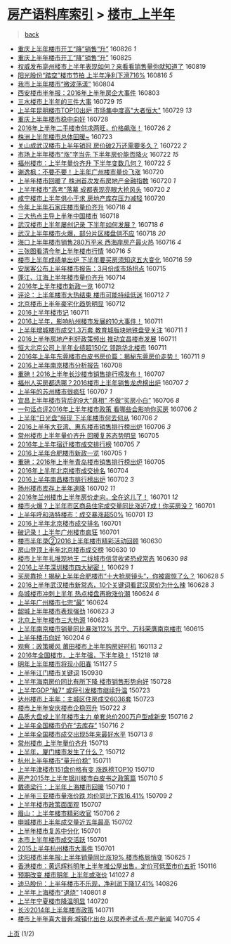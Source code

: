 [房产语料库索引](../../README.md)  > [楼市_上半年](楼市_上半年.md)
====
> [back](../README.md)

- [重庆上半年楼市开工“降”销售“升”](http://jkwz.applinzi.com/ittc/6870695762421351429.html#%E9%87%8D%E5%BA%86%E4%B8%8A%E5%8D%8A%E5%B9%B4%E6%A5%BC%E5%B8%82%E5%BC%80%E5%B7%A5%E2%80%9C%E9%99%8D%E2%80%9D%E9%94%80%E5%94%AE%E2%80%9C%E5%8D%87%E2%80%9D) 160826 *1* 
- [重庆上半年楼市开工“降”销售“升”](http://jkwz.applinzi.com/ittc/6870293687950640133.html#%E9%87%8D%E5%BA%86%E4%B8%8A%E5%8D%8A%E5%B9%B4%E6%A5%BC%E5%B8%82%E5%BC%80%E5%B7%A5%E2%80%9C%E9%99%8D%E2%80%9D%E9%94%80%E5%94%AE%E2%80%9C%E5%8D%87%E2%80%9D) 160825  
- [权威发布亳州楼市上半年表现如何？来看看销售量你就知道了](http://jkwz.applinzi.com/ittc/6868130489004721156.html#%E6%9D%83%E5%A8%81%E5%8F%91%E5%B8%83%E4%BA%B3%E5%B7%9E%E6%A5%BC%E5%B8%82%E4%B8%8A%E5%8D%8A%E5%B9%B4%E8%A1%A8%E7%8E%B0%E5%A6%82%E4%BD%95%EF%BC%9F%E6%9D%A5%E7%9C%8B%E7%9C%8B%E9%94%80%E5%94%AE%E9%87%8F%E4%BD%A0%E5%B0%B1%E7%9F%A5%E9%81%93%E4%BA%86) 160819  
- [阳光股份“踏空”楼市节拍 上半年净利下滑716%](http://jkwz.applinzi.com/ittc/6867079532275827717.html#%E9%98%B3%E5%85%89%E8%82%A1%E4%BB%BD%E2%80%9C%E8%B8%8F%E7%A9%BA%E2%80%9D%E6%A5%BC%E5%B8%82%E8%8A%82%E6%8B%8D+%E4%B8%8A%E5%8D%8A%E5%B9%B4%E5%87%80%E5%88%A9%E4%B8%8B%E6%BB%91716%25) 160816 *5* 
- [我市上半年楼市“微波荡漾”](http://jkwz.applinzi.com/ittc/6862440537671599109.html#%E6%88%91%E5%B8%82%E4%B8%8A%E5%8D%8A%E5%B9%B4%E6%A5%BC%E5%B8%82%E2%80%9C%E5%BE%AE%E6%B3%A2%E8%8D%A1%E6%BC%BE%E2%80%9D) 160804  
- [西安楼市半年报：2016年上半年房企大事件](http://jkwz.applinzi.com/ittc/6862059292634645508.html#%E8%A5%BF%E5%AE%89%E6%A5%BC%E5%B8%82%E5%8D%8A%E5%B9%B4%E6%8A%A5%EF%BC%9A2016%E5%B9%B4%E4%B8%8A%E5%8D%8A%E5%B9%B4%E6%88%BF%E4%BC%81%E5%A4%A7%E4%BA%8B%E4%BB%B6) 160803  
- [三水楼市上半年的三件大事](http://jkwz.applinzi.com/ittc/6859937909800698885.html#%E4%B8%89%E6%B0%B4%E6%A5%BC%E5%B8%82%E4%B8%8A%E5%8D%8A%E5%B9%B4%E7%9A%84%E4%B8%89%E4%BB%B6%E5%A4%A7%E4%BA%8B) 160729 *15* 
- [上半年昆明楼市TOP10出炉 市场集中度高&quot;大者恒大&quot;](http://jkwz.applinzi.com/ittc/6860201863726760964.html#%E4%B8%8A%E5%8D%8A%E5%B9%B4%E6%98%86%E6%98%8E%E6%A5%BC%E5%B8%82TOP10%E5%87%BA%E7%82%89+%E5%B8%82%E5%9C%BA%E9%9B%86%E4%B8%AD%E5%BA%A6%E9%AB%98%26quot%3B%E5%A4%A7%E8%80%85%E6%81%92%E5%A4%A7%26quot%3B) 160729 *13* 
- [重庆上半年楼市稳中向好](http://jkwz.applinzi.com/ittc/6859981888932021253.html#%E9%87%8D%E5%BA%86%E4%B8%8A%E5%8D%8A%E5%B9%B4%E6%A5%BC%E5%B8%82%E7%A8%B3%E4%B8%AD%E5%90%91%E5%A5%BD) 160728  
- [2016年上半年二手楼市供求两旺，价格飙涨！](http://jkwz.applinzi.com/ittc/6859183490318468100.html#2016%E5%B9%B4%E4%B8%8A%E5%8D%8A%E5%B9%B4%E4%BA%8C%E6%89%8B%E6%A5%BC%E5%B8%82%E4%BE%9B%E6%B1%82%E4%B8%A4%E6%97%BA%EF%BC%8C%E4%BB%B7%E6%A0%BC%E9%A3%99%E6%B6%A8%EF%BC%81) 160726 *2* 
- [株洲上半年楼市总体回暖~](http://jkwz.applinzi.com/ittc/6858064302636008452.html#%E6%A0%AA%E6%B4%B2%E4%B8%8A%E5%8D%8A%E5%B9%B4%E6%A5%BC%E5%B8%82%E6%80%BB%E4%BD%93%E5%9B%9E%E6%9A%96%7E) 160723  
- [关山成武汉楼市上半年销冠 房价破2万还需要多久？](http://jkwz.applinzi.com/ittc/6857731061232174084.html#%E5%85%B3%E5%B1%B1%E6%88%90%E6%AD%A6%E6%B1%89%E6%A5%BC%E5%B8%82%E4%B8%8A%E5%8D%8A%E5%B9%B4%E9%94%80%E5%86%A0+%E6%88%BF%E4%BB%B7%E7%A0%B42%E4%B8%87%E8%BF%98%E9%9C%80%E8%A6%81%E5%A4%9A%E4%B9%85%EF%BC%9F) 160722 *2* 
- [市场上半年楼市“涨”字当先 下半年房价能否降火](http://jkwz.applinzi.com/ittc/6857722578734679044.html#%E5%B8%82%E5%9C%BA%E4%B8%8A%E5%8D%8A%E5%B9%B4%E6%A5%BC%E5%B8%82%E2%80%9C%E6%B6%A8%E2%80%9D%E5%AD%97%E5%BD%93%E5%85%88+%E4%B8%8B%E5%8D%8A%E5%B9%B4%E6%88%BF%E4%BB%B7%E8%83%BD%E5%90%A6%E9%99%8D%E7%81%AB) 160722 *15* 
- [福州楼市：上半年量价齐升 下半年变数几何？](http://jkwz.applinzi.com/ittc/6857684176022799365.html#%E7%A6%8F%E5%B7%9E%E6%A5%BC%E5%B8%82%EF%BC%9A%E4%B8%8A%E5%8D%8A%E5%B9%B4%E9%87%8F%E4%BB%B7%E9%BD%90%E5%8D%87+%E4%B8%8B%E5%8D%8A%E5%B9%B4%E5%8F%98%E6%95%B0%E5%87%A0%E4%BD%95%EF%BC%9F) 160722 *5* 
- [谢逸枫：不要不要！上半年广州楼市量价飞涨](http://jkwz.applinzi.com/ittc/6857083963025392644.html#%E8%B0%A2%E9%80%B8%E6%9E%AB%EF%BC%9A%E4%B8%8D%E8%A6%81%E4%B8%8D%E8%A6%81%EF%BC%81%E4%B8%8A%E5%8D%8A%E5%B9%B4%E5%B9%BF%E5%B7%9E%E6%A5%BC%E5%B8%82%E9%87%8F%E4%BB%B7%E9%A3%9E%E6%B6%A8) 160720  
- [上半年楼市回暖了 株洲首次发布房地产金融指数](http://jkwz.applinzi.com/ittc/6857019917349700613.html#%E4%B8%8A%E5%8D%8A%E5%B9%B4%E6%A5%BC%E5%B8%82%E5%9B%9E%E6%9A%96%E4%BA%86+%E6%A0%AA%E6%B4%B2%E9%A6%96%E6%AC%A1%E5%8F%91%E5%B8%83%E6%88%BF%E5%9C%B0%E4%BA%A7%E9%87%91%E8%9E%8D%E6%8C%87%E6%95%B0) 160720 *1* 
- [上半年楼市“高考”落幕 成都表现亮眼大抢风头](http://jkwz.applinzi.com/ittc/6856983935820760068.html#%E4%B8%8A%E5%8D%8A%E5%B9%B4%E6%A5%BC%E5%B8%82%E2%80%9C%E9%AB%98%E8%80%83%E2%80%9D%E8%90%BD%E5%B9%95+%E6%88%90%E9%83%BD%E8%A1%A8%E7%8E%B0%E4%BA%AE%E7%9C%BC%E5%A4%A7%E6%8A%A2%E9%A3%8E%E5%A4%B4) 160720 *2* 
- [咸宁楼市上半年供小于求 房地产库存压力减轻](http://jkwz.applinzi.com/ittc/6856743290124370949.html#%E5%92%B8%E5%AE%81%E6%A5%BC%E5%B8%82%E4%B8%8A%E5%8D%8A%E5%B9%B4%E4%BE%9B%E5%B0%8F%E4%BA%8E%E6%B1%82+%E6%88%BF%E5%9C%B0%E4%BA%A7%E5%BA%93%E5%AD%98%E5%8E%8B%E5%8A%9B%E5%87%8F%E8%BD%BB) 160720  
- [今年上半年石家庄楼市量价齐升](http://jkwz.applinzi.com/ittc/6856315133713974276.html#%E4%BB%8A%E5%B9%B4%E4%B8%8A%E5%8D%8A%E5%B9%B4%E7%9F%B3%E5%AE%B6%E5%BA%84%E6%A5%BC%E5%B8%82%E9%87%8F%E4%BB%B7%E9%BD%90%E5%8D%87) 160718 *4* 
- [三大热点主导上半年中国楼市](http://jkwz.applinzi.com/ittc/6856258983958152197.html#%E4%B8%89%E5%A4%A7%E7%83%AD%E7%82%B9%E4%B8%BB%E5%AF%BC%E4%B8%8A%E5%8D%8A%E5%B9%B4%E4%B8%AD%E5%9B%BD%E6%A5%BC%E5%B8%82) 160718  
- [武汉楼市上半年屡创记录 下半年如何发展？](http://jkwz.applinzi.com/ittc/6856183636340245508.html#%E6%AD%A6%E6%B1%89%E6%A5%BC%E5%B8%82%E4%B8%8A%E5%8D%8A%E5%B9%B4%E5%B1%A1%E5%88%9B%E8%AE%B0%E5%BD%95+%E4%B8%8B%E5%8D%8A%E5%B9%B4%E5%A6%82%E4%BD%95%E5%8F%91%E5%B1%95%EF%BC%9F) 160718 *6* 
- [武汉上半年楼市火爆，部分片区楼盘供不应](http://jkwz.applinzi.com/ittc/6856110258384274436.html#%E6%AD%A6%E6%B1%89%E4%B8%8A%E5%8D%8A%E5%B9%B4%E6%A5%BC%E5%B8%82%E7%81%AB%E7%88%86%EF%BC%8C%E9%83%A8%E5%88%86%E7%89%87%E5%8C%BA%E6%A5%BC%E7%9B%98%E4%BE%9B%E4%B8%8D%E5%BA%94) 160718 *20* 
- [海口上半年楼市销售280万平米 西海岸房产最火热](http://jkwz.applinzi.com/ittc/6855511890566054916.html#%E6%B5%B7%E5%8F%A3%E4%B8%8A%E5%8D%8A%E5%B9%B4%E6%A5%BC%E5%B8%82%E9%94%80%E5%94%AE280%E4%B8%87%E5%B9%B3%E7%B1%B3+%E8%A5%BF%E6%B5%B7%E5%B2%B8%E6%88%BF%E4%BA%A7%E6%9C%80%E7%81%AB%E7%83%AD) 160716 *4* 
- [三张图看清今年上半年楼市行情](http://jkwz.applinzi.com/ittc/6855353216828703748.html#%E4%B8%89%E5%BC%A0%E5%9B%BE%E7%9C%8B%E6%B8%85%E4%BB%8A%E5%B9%B4%E4%B8%8A%E5%8D%8A%E5%B9%B4%E6%A5%BC%E5%B8%82%E8%A1%8C%E6%83%85) 160716 *5* 
- [楼市上半年成绩单出炉 下半年要买房须知这五大变化](http://jkwz.applinzi.com/ittc/6855235501501711365.html#%E6%A5%BC%E5%B8%82%E4%B8%8A%E5%8D%8A%E5%B9%B4%E6%88%90%E7%BB%A9%E5%8D%95%E5%87%BA%E7%82%89+%E4%B8%8B%E5%8D%8A%E5%B9%B4%E8%A6%81%E4%B9%B0%E6%88%BF%E9%A1%BB%E7%9F%A5%E8%BF%99%E4%BA%94%E5%A4%A7%E5%8F%98%E5%8C%96) 160716 *59* 
- [安居客公布上半年楼市报告：3月份成市场拐点](http://jkwz.applinzi.com/ittc/6855084980065272837.html#%E5%AE%89%E5%B1%85%E5%AE%A2%E5%85%AC%E5%B8%83%E4%B8%8A%E5%8D%8A%E5%B9%B4%E6%A5%BC%E5%B8%82%E6%8A%A5%E5%91%8A%EF%BC%9A3%E6%9C%88%E4%BB%BD%E6%88%90%E5%B8%82%E5%9C%BA%E6%8B%90%E7%82%B9) 160715  
- [蓬江、江海上半年楼市量价齐升](http://jkwz.applinzi.com/ittc/6854791061549089797.html#%E8%93%AC%E6%B1%9F%E3%80%81%E6%B1%9F%E6%B5%B7%E4%B8%8A%E5%8D%8A%E5%B9%B4%E6%A5%BC%E5%B8%82%E9%87%8F%E4%BB%B7%E9%BD%90%E5%8D%87) 160714  
- [2016年上半年楼市新政一览](http://jkwz.applinzi.com/ittc/6854028177344824325.html#2016%E5%B9%B4%E4%B8%8A%E5%8D%8A%E5%B9%B4%E6%A5%BC%E5%B8%82%E6%96%B0%E6%94%BF%E4%B8%80%E8%A7%88) 160712  
- [评论：上半年楼市大热结束 楼市可能持续低迷](http://jkwz.applinzi.com/ittc/6853894934142387205.html#%E8%AF%84%E8%AE%BA%EF%BC%9A%E4%B8%8A%E5%8D%8A%E5%B9%B4%E6%A5%BC%E5%B8%82%E5%A4%A7%E7%83%AD%E7%BB%93%E6%9D%9F+%E6%A5%BC%E5%B8%82%E5%8F%AF%E8%83%BD%E6%8C%81%E7%BB%AD%E4%BD%8E%E8%BF%B7) 160712 *7* 
- [北京楼市上半年豪宅化趋势明显](http://jkwz.applinzi.com/ittc/6853753997021938692.html#%E5%8C%97%E4%BA%AC%E6%A5%BC%E5%B8%82%E4%B8%8A%E5%8D%8A%E5%B9%B4%E8%B1%AA%E5%AE%85%E5%8C%96%E8%B6%8B%E5%8A%BF%E6%98%8E%E6%98%BE) 160712  
- [2016上半年楼市记](http://jkwz.applinzi.com/ittc/6853550738172806148.html#2016%E4%B8%8A%E5%8D%8A%E5%B9%B4%E6%A5%BC%E5%B8%82%E8%AE%B0) 160711  
- [2016上半年，影响杭州楼市发展的10大事件！](http://jkwz.applinzi.com/ittc/6853667036835873796.html#2016%E4%B8%8A%E5%8D%8A%E5%B9%B4%EF%BC%8C%E5%BD%B1%E5%93%8D%E6%9D%AD%E5%B7%9E%E6%A5%BC%E5%B8%82%E5%8F%91%E5%B1%95%E7%9A%8410%E5%A4%A7%E4%BA%8B%E4%BB%B6%EF%BC%81) 160711  
- [上半年增城楼市成交1.3万套 教育城版块地铁盘受关注](http://jkwz.applinzi.com/ittc/6853622476747310084.html#%E4%B8%8A%E5%8D%8A%E5%B9%B4%E5%A2%9E%E5%9F%8E%E6%A5%BC%E5%B8%82%E6%88%90%E4%BA%A41.3%E4%B8%87%E5%A5%97+%E6%95%99%E8%82%B2%E5%9F%8E%E7%89%88%E5%9D%97%E5%9C%B0%E9%93%81%E7%9B%98%E5%8F%97%E5%85%B3%E6%B3%A8) 160711 *1* 
- [2016上半年房地产利好政策频出 推动宜昌楼市发展](http://jkwz.applinzi.com/ittc/6853620733082862597.html#2016%E4%B8%8A%E5%8D%8A%E5%B9%B4%E6%88%BF%E5%9C%B0%E4%BA%A7%E5%88%A9%E5%A5%BD%E6%94%BF%E7%AD%96%E9%A2%91%E5%87%BA+%E6%8E%A8%E5%8A%A8%E5%AE%9C%E6%98%8C%E6%A5%BC%E5%B8%82%E5%8F%91%E5%B1%95) 160711  
- [恒大北京公司上半年业绩超150亿 领跑华北楼市](http://jkwz.applinzi.com/ittc/6853607209778545668.html#%E6%81%92%E5%A4%A7%E5%8C%97%E4%BA%AC%E5%85%AC%E5%8F%B8%E4%B8%8A%E5%8D%8A%E5%B9%B4%E4%B8%9A%E7%BB%A9%E8%B6%85150%E4%BA%BF+%E9%A2%86%E8%B7%91%E5%8D%8E%E5%8C%97%E6%A5%BC%E5%B8%82) 160711  
- [2016年上半年东莞楼市白皮书房价篇：揭秘东莞房价走势！](http://jkwz.applinzi.com/ittc/6853531565732398085.html#2016%E5%B9%B4%E4%B8%8A%E5%8D%8A%E5%B9%B4%E4%B8%9C%E8%8E%9E%E6%A5%BC%E5%B8%82%E7%99%BD%E7%9A%AE%E4%B9%A6%E6%88%BF%E4%BB%B7%E7%AF%87%EF%BC%9A%E6%8F%AD%E7%A7%98%E4%B8%9C%E8%8E%9E%E6%88%BF%E4%BB%B7%E8%B5%B0%E5%8A%BF%EF%BC%81) 160711 *9* 
- [2016上半年南京楼市分析报告](http://jkwz.applinzi.com/ittc/6852424324090430469.html#2016%E4%B8%8A%E5%8D%8A%E5%B9%B4%E5%8D%97%E4%BA%AC%E6%A5%BC%E5%B8%82%E5%88%86%E6%9E%90%E6%8A%A5%E5%91%8A) 160708  
- [重磅！2016上半年长沙楼市销售排行榜发布！](http://jkwz.applinzi.com/ittc/6852142866541052932.html#%E9%87%8D%E7%A3%85%EF%BC%812016%E4%B8%8A%E5%8D%8A%E5%B9%B4%E9%95%BF%E6%B2%99%E6%A5%BC%E5%B8%82%E9%94%80%E5%94%AE%E6%8E%92%E8%A1%8C%E6%A6%9C%E5%8F%91%E5%B8%83%EF%BC%81) 160707  
- [福州人买房都选哪？2016楼市上半年销售龙虎榜出炉](http://jkwz.applinzi.com/ittc/6852095020303385605.html#%E7%A6%8F%E5%B7%9E%E4%BA%BA%E4%B9%B0%E6%88%BF%E9%83%BD%E9%80%89%E5%93%AA%EF%BC%9F2016%E6%A5%BC%E5%B8%82%E4%B8%8A%E5%8D%8A%E5%B9%B4%E9%94%80%E5%94%AE%E9%BE%99%E8%99%8E%E6%A6%9C%E5%87%BA%E7%82%89) 160707 *2* 
- [上半年的苏州楼市很疯狂](http://jkwz.applinzi.com/ittc/6852032867559015428.html#%E4%B8%8A%E5%8D%8A%E5%B9%B4%E7%9A%84%E8%8B%8F%E5%B7%9E%E6%A5%BC%E5%B8%82%E5%BE%88%E7%96%AF%E7%8B%82) 160707 *1* 
- [宜昌上半年楼市背后的9大“真相”  不做“买房小白”](http://jkwz.applinzi.com/ittc/6851787485381919749.html#%E5%AE%9C%E6%98%8C%E4%B8%8A%E5%8D%8A%E5%B9%B4%E6%A5%BC%E5%B8%82%E8%83%8C%E5%90%8E%E7%9A%849%E5%A4%A7%E2%80%9C%E7%9C%9F%E7%9B%B8%E2%80%9D++%E4%B8%8D%E5%81%9A%E2%80%9C%E4%B9%B0%E6%88%BF%E5%B0%8F%E7%99%BD%E2%80%9D) 160706 *8* 
- [一句话点评2016年上半年楼市政策 看哪些会影响你买房](http://jkwz.applinzi.com/ittc/6851670087295304709.html#%E4%B8%80%E5%8F%A5%E8%AF%9D%E7%82%B9%E8%AF%842016%E5%B9%B4%E4%B8%8A%E5%8D%8A%E5%B9%B4%E6%A5%BC%E5%B8%82%E6%94%BF%E7%AD%96+%E7%9C%8B%E5%93%AA%E4%BA%9B%E4%BC%9A%E5%BD%B1%E5%93%8D%E4%BD%A0%E4%B9%B0%E6%88%BF) 160706 *2* 
- [上半年“日光盘”频现 下半年楼市何去何从](http://jkwz.applinzi.com/ittc/6851670020152886277.html#%E4%B8%8A%E5%8D%8A%E5%B9%B4%E2%80%9C%E6%97%A5%E5%85%89%E7%9B%98%E2%80%9D%E9%A2%91%E7%8E%B0+%E4%B8%8B%E5%8D%8A%E5%B9%B4%E6%A5%BC%E5%B8%82%E4%BD%95%E5%8E%BB%E4%BD%95%E4%BB%8E) 160706 *2* 
- [2016上半年大亚湾、惠东楼市销售排行榜出炉](http://jkwz.applinzi.com/ittc/6851657432346133508.html#2016%E4%B8%8A%E5%8D%8A%E5%B9%B4%E5%A4%A7%E4%BA%9A%E6%B9%BE%E3%80%81%E6%83%A0%E4%B8%9C%E6%A5%BC%E5%B8%82%E9%94%80%E5%94%AE%E6%8E%92%E8%A1%8C%E6%A6%9C%E5%87%BA%E7%82%89) 160706 *3* 
- [常州楼市上半年量价齐升 回暖复苏态势明显](http://jkwz.applinzi.com/ittc/6851442330682524676.html#%E5%B8%B8%E5%B7%9E%E6%A5%BC%E5%B8%82%E4%B8%8A%E5%8D%8A%E5%B9%B4%E9%87%8F%E4%BB%B7%E9%BD%90%E5%8D%87+%E5%9B%9E%E6%9A%96%E5%A4%8D%E8%8B%8F%E6%80%81%E5%8A%BF%E6%98%8E%E6%98%BE) 160705  
- [2016年上半年宿迁楼市成交排行榜](http://jkwz.applinzi.com/ittc/6851384823725425669.html#2016%E5%B9%B4%E4%B8%8A%E5%8D%8A%E5%B9%B4%E5%AE%BF%E8%BF%81%E6%A5%BC%E5%B8%82%E6%88%90%E4%BA%A4%E6%8E%92%E8%A1%8C%E6%A6%9C) 160705 *7* 
- [2016上半年合肥楼市新政一览](http://jkwz.applinzi.com/ittc/6851352014805795845.html#2016%E4%B8%8A%E5%8D%8A%E5%B9%B4%E5%90%88%E8%82%A5%E6%A5%BC%E5%B8%82%E6%96%B0%E6%94%BF%E4%B8%80%E8%A7%88) 160705 *1* 
- [重磅：2016年上半年青岛楼市销售排行榜出炉](http://jkwz.applinzi.com/ittc/6851308118310650884.html#%E9%87%8D%E7%A3%85%EF%BC%9A2016%E5%B9%B4%E4%B8%8A%E5%8D%8A%E5%B9%B4%E9%9D%92%E5%B2%9B%E6%A5%BC%E5%B8%82%E9%94%80%E5%94%AE%E6%8E%92%E8%A1%8C%E6%A6%9C%E5%87%BA%E7%82%89) 160705  
- [2016年上半年北京楼市成交排名](http://jkwz.applinzi.com/ittc/6851066366177838085.html#2016%E5%B9%B4%E4%B8%8A%E5%8D%8A%E5%B9%B4%E5%8C%97%E4%BA%AC%E6%A5%BC%E5%B8%82%E6%88%90%E4%BA%A4%E6%8E%92%E5%90%8D) 160704  
- [2016上半年南昌楼市排行榜出炉](http://jkwz.applinzi.com/ittc/6850247543606477829.html#2016%E4%B8%8A%E5%8D%8A%E5%B9%B4%E5%8D%97%E6%98%8C%E6%A5%BC%E5%B8%82%E6%8E%92%E8%A1%8C%E6%A6%9C%E5%87%BA%E7%82%89) 160702 *3* 
- [扬州楼市库存上半年速降](http://jkwz.applinzi.com/ittc/6850181259892098053.html#%E6%89%AC%E5%B7%9E%E6%A5%BC%E5%B8%82%E5%BA%93%E5%AD%98%E4%B8%8A%E5%8D%8A%E5%B9%B4%E9%80%9F%E9%99%8D) 160702 *11* 
- [2016年兰州楼市上半年房价走向，全在这儿了！](http://jkwz.applinzi.com/ittc/6849942766746076164.html#2016%E5%B9%B4%E5%85%B0%E5%B7%9E%E6%A5%BC%E5%B8%82%E4%B8%8A%E5%8D%8A%E5%B9%B4%E6%88%BF%E4%BB%B7%E8%B5%B0%E5%90%91%EF%BC%8C%E5%85%A8%E5%9C%A8%E8%BF%99%E5%84%BF%E4%BA%86%EF%BC%81) 160701 *12* 
- [楼市火爆？上半年市区商品住宅成交量同比涨近7成！你买房没？](http://jkwz.applinzi.com/ittc/6849939692841337860.html#%E6%A5%BC%E5%B8%82%E7%81%AB%E7%88%86%EF%BC%9F%E4%B8%8A%E5%8D%8A%E5%B9%B4%E5%B8%82%E5%8C%BA%E5%95%86%E5%93%81%E4%BD%8F%E5%AE%85%E6%88%90%E4%BA%A4%E9%87%8F%E5%90%8C%E6%AF%94%E6%B6%A8%E8%BF%917%E6%88%90%EF%BC%81%E4%BD%A0%E4%B9%B0%E6%88%BF%E6%B2%A1%EF%BC%9F) 160701  
- [上半年呼和浩特楼市：成交暴涨超50%](http://jkwz.applinzi.com/ittc/6849843300819010564.html#%E4%B8%8A%E5%8D%8A%E5%B9%B4%E5%91%BC%E5%92%8C%E6%B5%A9%E7%89%B9%E6%A5%BC%E5%B8%82%EF%BC%9A%E6%88%90%E4%BA%A4%E6%9A%B4%E6%B6%A8%E8%B6%8550%25) 160701 *13* 
- [2016上半年北京楼市成交排名](http://jkwz.applinzi.com/ittc/6849850321937105925.html#2016%E4%B8%8A%E5%8D%8A%E5%B9%B4%E5%8C%97%E4%BA%AC%E6%A5%BC%E5%B8%82%E6%88%90%E4%BA%A4%E6%8E%92%E5%90%8D) 160701  
- [破记录！上半年广州楼市疯狂](http://jkwz.applinzi.com/ittc/6849841811904005125.html#%E7%A0%B4%E8%AE%B0%E5%BD%95%EF%BC%81%E4%B8%8A%E5%8D%8A%E5%B9%B4%E5%B9%BF%E5%B7%9E%E6%A5%BC%E5%B8%82%E7%96%AF%E7%8B%82) 160701  
- [楼市半年录②2016上半年楼市精彩活动回顾](http://jkwz.applinzi.com/ittc/6849563762453120004.html#%E6%A5%BC%E5%B8%82%E5%8D%8A%E5%B9%B4%E5%BD%95%E2%91%A12016%E4%B8%8A%E5%8D%8A%E5%B9%B4%E6%A5%BC%E5%B8%82%E7%B2%BE%E5%BD%A9%E6%B4%BB%E5%8A%A8%E5%9B%9E%E9%A1%BE) 160630  
- [房山登顶上半年北京楼市成交榜](http://jkwz.applinzi.com/ittc/6849482003694748677.html#%E6%88%BF%E5%B1%B1%E7%99%BB%E9%A1%B6%E4%B8%8A%E5%8D%8A%E5%B9%B4%E5%8C%97%E4%BA%AC%E6%A5%BC%E5%B8%82%E6%88%90%E4%BA%A4%E6%A6%9C) 160630 *10* 
- [楼市上半年扎堆现地王 二线城市信贷收紧恐成常态](http://jkwz.applinzi.com/ittc/6849419554522137605.html#%E6%A5%BC%E5%B8%82%E4%B8%8A%E5%8D%8A%E5%B9%B4%E6%89%8E%E5%A0%86%E7%8E%B0%E5%9C%B0%E7%8E%8B+%E4%BA%8C%E7%BA%BF%E5%9F%8E%E5%B8%82%E4%BF%A1%E8%B4%B7%E6%94%B6%E7%B4%A7%E6%81%90%E6%88%90%E5%B8%B8%E6%80%81) 160630 *98* 
- [2016上半年深圳楼市四大秘密！](http://jkwz.applinzi.com/ittc/6849102523323122693.html#2016%E4%B8%8A%E5%8D%8A%E5%B9%B4%E6%B7%B1%E5%9C%B3%E6%A5%BC%E5%B8%82%E5%9B%9B%E5%A4%A7%E7%A7%98%E5%AF%86%EF%BC%81) 160629 *1* 
- [买房靠抢！揭秘上半年合肥楼市“十大抢房镜头”，你被震惊了么？](http://jkwz.applinzi.com/ittc/6848829756585542660.html#%E4%B9%B0%E6%88%BF%E9%9D%A0%E6%8A%A2%EF%BC%81%E6%8F%AD%E7%A7%98%E4%B8%8A%E5%8D%8A%E5%B9%B4%E5%90%88%E8%82%A5%E6%A5%BC%E5%B8%82%E2%80%9C%E5%8D%81%E5%A4%A7%E6%8A%A2%E6%88%BF%E9%95%9C%E5%A4%B4%E2%80%9D%EF%BC%8C%E4%BD%A0%E8%A2%AB%E9%9C%87%E6%83%8A%E4%BA%86%E4%B9%88%EF%BC%9F) 160628 *5* 
- [2016上半年武汉楼市新常态，10个关键词看武汉房价为什么辣](http://jkwz.applinzi.com/ittc/6848698165137769477.html#2016%E4%B8%8A%E5%8D%8A%E5%B9%B4%E6%AD%A6%E6%B1%89%E6%A5%BC%E5%B8%82%E6%96%B0%E5%B8%B8%E6%80%81%EF%BC%8C10%E4%B8%AA%E5%85%B3%E9%94%AE%E8%AF%8D%E7%9C%8B%E6%AD%A6%E6%B1%89%E6%88%BF%E4%BB%B7%E4%B8%BA%E4%BB%80%E4%B9%88%E8%BE%A3) 160628 *3* 
- [岛城楼市冲刺上半年 热点楼盘再掀涨价潮](http://jkwz.applinzi.com/ittc/6847281874757747717.html#%E5%B2%9B%E5%9F%8E%E6%A5%BC%E5%B8%82%E5%86%B2%E5%88%BA%E4%B8%8A%E5%8D%8A%E5%B9%B4+%E7%83%AD%E7%82%B9%E6%A5%BC%E7%9B%98%E5%86%8D%E6%8E%80%E6%B6%A8%E4%BB%B7%E6%BD%AE) 160624 *6* 
- [上半年广州楼市七宗“最”](http://jkwz.applinzi.com/ittc/6847222765748487173.html#%E4%B8%8A%E5%8D%8A%E5%B9%B4%E5%B9%BF%E5%B7%9E%E6%A5%BC%E5%B8%82%E4%B8%83%E5%AE%97%E2%80%9C%E6%9C%80%E2%80%9D) 160624  
- [韶城上半年楼市表现强劲](http://jkwz.applinzi.com/ittc/6846942115506160645.html#%E9%9F%B6%E5%9F%8E%E4%B8%8A%E5%8D%8A%E5%B9%B4%E6%A5%BC%E5%B8%82%E8%A1%A8%E7%8E%B0%E5%BC%BA%E5%8A%B2) 160623 *3* 
- [北京上半年楼市三大热源](http://jkwz.applinzi.com/ittc/6846832996178723845.html#%E5%8C%97%E4%BA%AC%E4%B8%8A%E5%8D%8A%E5%B9%B4%E6%A5%BC%E5%B8%82%E4%B8%89%E5%A4%A7%E7%83%AD%E6%BA%90) 160623  
- [上半年南京楼市销量同比暴涨112%  苏宁、万科荣膺南京楼市](http://jkwz.applinzi.com/ittc/6844008565643412484.html#%E4%B8%8A%E5%8D%8A%E5%B9%B4%E5%8D%97%E4%BA%AC%E6%A5%BC%E5%B8%82%E9%94%80%E9%87%8F%E5%90%8C%E6%AF%94%E6%9A%B4%E6%B6%A8112%25++%E8%8B%8F%E5%AE%81%E3%80%81%E4%B8%87%E7%A7%91%E8%8D%A3%E8%86%BA%E5%8D%97%E4%BA%AC%E6%A5%BC%E5%B8%82) 160615  
- [上半年楼市向好](http://jkwz.applinzi.com/ittc/6794798060454544388.html#%E4%B8%8A%E5%8D%8A%E5%B9%B4%E6%A5%BC%E5%B8%82%E5%90%91%E5%A5%BD) 160204 *6* 
- [观察：政策暖风 莆田楼市上半年购房好时机](http://jkwz.applinzi.com/ittc/6786843370274161668.html#%E8%A7%82%E5%AF%9F%EF%BC%9A%E6%94%BF%E7%AD%96%E6%9A%96%E9%A3%8E+%E8%8E%86%E7%94%B0%E6%A5%BC%E5%B8%82%E4%B8%8A%E5%8D%8A%E5%B9%B4%E8%B4%AD%E6%88%BF%E5%A5%BD%E6%97%B6%E6%9C%BA) 160113 *2* 
- [2016年全国楼市，上半年强，下半年稳！](http://jkwz.applinzi.com/ittc/6777072609858683909.html#2016%E5%B9%B4%E5%85%A8%E5%9B%BD%E6%A5%BC%E5%B8%82%EF%BC%8C%E4%B8%8A%E5%8D%8A%E5%B9%B4%E5%BC%BA%EF%BC%8C%E4%B8%8B%E5%8D%8A%E5%B9%B4%E7%A8%B3%EF%BC%81) 151218 *18* 
- [明年上半年楼市将现小阳春](http://jkwz.applinzi.com/ittc/6769398201585239044.html#%E6%98%8E%E5%B9%B4%E4%B8%8A%E5%8D%8A%E5%B9%B4%E6%A5%BC%E5%B8%82%E5%B0%86%E7%8E%B0%E5%B0%8F%E9%98%B3%E6%98%A5) 151127 *5* 
- [上半年江门楼市关键词](http://jkwz.applinzi.com/ittc/6747754416901407748.html#%E4%B8%8A%E5%8D%8A%E5%B9%B4%E6%B1%9F%E9%97%A8%E6%A5%BC%E5%B8%82%E5%85%B3%E9%94%AE%E8%AF%8D) 150930  
- [上半年海南房价同比有所下降 楼市销售形势向好](http://jkwz.applinzi.com/ittc/547650611434621695.html#%E4%B8%8A%E5%8D%8A%E5%B9%B4%E6%B5%B7%E5%8D%97%E6%88%BF%E4%BB%B7%E5%90%8C%E6%AF%94%E6%9C%89%E6%89%80%E4%B8%8B%E9%99%8D+%E6%A5%BC%E5%B8%82%E9%94%80%E5%94%AE%E5%BD%A2%E5%8A%BF%E5%90%91%E5%A5%BD) 150728  
- [上半年GDP“触7” 或将引发楼市继续升温](http://jkwz.applinzi.com/ittc/547650615233249543.html#%E4%B8%8A%E5%8D%8A%E5%B9%B4GDP%E2%80%9C%E8%A7%A67%E2%80%9D+%E6%88%96%E5%B0%86%E5%BC%95%E5%8F%91%E6%A5%BC%E5%B8%82%E7%BB%A7%E7%BB%AD%E5%8D%87%E6%B8%A9) 150723  
- [达州楼市上半年：主城区住房成交6036套](http://jkwz.applinzi.com/ittc/547650615226470918.html#%E8%BE%BE%E5%B7%9E%E6%A5%BC%E5%B8%82%E4%B8%8A%E5%8D%8A%E5%B9%B4%EF%BC%9A%E4%B8%BB%E5%9F%8E%E5%8C%BA%E4%BD%8F%E6%88%BF%E6%88%90%E4%BA%A46036%E5%A5%97) 150723  
- [楼市上半年安庆楼市企稳回升](http://jkwz.applinzi.com/ittc/547650615205795239.html#%E6%A5%BC%E5%B8%82%E4%B8%8A%E5%8D%8A%E5%B9%B4%E5%AE%89%E5%BA%86%E6%A5%BC%E5%B8%82%E4%BC%81%E7%A8%B3%E5%9B%9E%E5%8D%87) 150722 *3* 
- [品质大盘成上半年楼市主力 单套总价200万户型成新宠](http://jkwz.applinzi.com/ittc/547650611429949596.html#%E5%93%81%E8%B4%A8%E5%A4%A7%E7%9B%98%E6%88%90%E4%B8%8A%E5%8D%8A%E5%B9%B4%E6%A5%BC%E5%B8%82%E4%B8%BB%E5%8A%9B+%E5%8D%95%E5%A5%97%E6%80%BB%E4%BB%B7200%E4%B8%87%E6%88%B7%E5%9E%8B%E6%88%90%E6%96%B0%E5%AE%A0) 150716 *2* 
- [上半年全国楼市仍在“去库存”](http://jkwz.applinzi.com/ittc/547650611430029205.html#%E4%B8%8A%E5%8D%8A%E5%B9%B4%E5%85%A8%E5%9B%BD%E6%A5%BC%E5%B8%82%E4%BB%8D%E5%9C%A8%E2%80%9C%E5%8E%BB%E5%BA%93%E5%AD%98%E2%80%9D) 150716 *2* 
- [上半年全国楼市成交出现5年来最好水平](http://jkwz.applinzi.com/ittc/547650615054737560.html#%E4%B8%8A%E5%8D%8A%E5%B9%B4%E5%85%A8%E5%9B%BD%E6%A5%BC%E5%B8%82%E6%88%90%E4%BA%A4%E5%87%BA%E7%8E%B05%E5%B9%B4%E6%9D%A5%E6%9C%80%E5%A5%BD%E6%B0%B4%E5%B9%B3) 150713 *8* 
- [常州楼市 上半年量价齐升](http://jkwz.applinzi.com/ittc/547650615054110529.html#%E5%B8%B8%E5%B7%9E%E6%A5%BC%E5%B8%82+%E4%B8%8A%E5%8D%8A%E5%B9%B4%E9%87%8F%E4%BB%B7%E9%BD%90%E5%8D%87) 150713  
- [上半年，厦门楼市发生了什么？](http://jkwz.applinzi.com/ittc/547650614986720595.html#%E4%B8%8A%E5%8D%8A%E5%B9%B4%EF%BC%8C%E5%8E%A6%E9%97%A8%E6%A5%BC%E5%B8%82%E5%8F%91%E7%94%9F%E4%BA%86%E4%BB%80%E4%B9%88%EF%BC%9F) 150712  
- [杭州上半年楼市“量升价稳”](http://jkwz.applinzi.com/ittc/547650615006244634.html#%E6%9D%AD%E5%B7%9E%E4%B8%8A%E5%8D%8A%E5%B9%B4%E6%A5%BC%E5%B8%82%E2%80%9C%E9%87%8F%E5%8D%87%E4%BB%B7%E7%A8%B3%E2%80%9D) 150711  
- [上半年津楼市151盘价格有变 涨跌榜TOP10](http://jkwz.applinzi.com/ittc/547650614983798825.html#%E4%B8%8A%E5%8D%8A%E5%B9%B4%E6%B4%A5%E6%A5%BC%E5%B8%82151%E7%9B%98%E4%BB%B7%E6%A0%BC%E6%9C%89%E5%8F%98+%E6%B6%A8%E8%B7%8C%E6%A6%9CTOP10) 150710  
- [房产2015年上半年银川楼市白皮书之政策篇](http://jkwz.applinzi.com/ittc/547650615025612769.html#%E6%88%BF%E4%BA%A72015%E5%B9%B4%E4%B8%8A%E5%8D%8A%E5%B9%B4%E9%93%B6%E5%B7%9D%E6%A5%BC%E5%B8%82%E7%99%BD%E7%9A%AE%E4%B9%A6%E4%B9%8B%E6%94%BF%E7%AD%96%E7%AF%87) 150710 *5* 
- [戴德梁行：上半年上海楼市回暖](http://jkwz.applinzi.com/ittc/547650615031903535.html#%E6%88%B4%E5%BE%B7%E6%A2%81%E8%A1%8C%EF%BC%9A%E4%B8%8A%E5%8D%8A%E5%B9%B4%E4%B8%8A%E6%B5%B7%E6%A5%BC%E5%B8%82%E5%9B%9E%E6%9A%96) 150710 *1* 
- [上半年三亚楼市量涨价跌 均价同比下跌16.41%](http://jkwz.applinzi.com/ittc/547650611427437261.html#%E4%B8%8A%E5%8D%8A%E5%B9%B4%E4%B8%89%E4%BA%9A%E6%A5%BC%E5%B8%82%E9%87%8F%E6%B6%A8%E4%BB%B7%E8%B7%8C+%E5%9D%87%E4%BB%B7%E5%90%8C%E6%AF%94%E4%B8%8B%E8%B7%8C16.41%25) 150709 *2* 
- [上半年楼市政策面面观](http://jkwz.applinzi.com/ittc/547650611427743769.html#%E4%B8%8A%E5%8D%8A%E5%B9%B4%E6%A5%BC%E5%B8%82%E6%94%BF%E7%AD%96%E9%9D%A2%E9%9D%A2%E8%A7%82) 150707  
- [眉山：上半年楼市精彩收官](http://jkwz.applinzi.com/ittc/547650611421589214.html#%E7%9C%89%E5%B1%B1%EF%BC%9A%E4%B8%8A%E5%8D%8A%E5%B9%B4%E6%A5%BC%E5%B8%82%E7%B2%BE%E5%BD%A9%E6%94%B6%E5%AE%98) 150706 *2* 
- [申城楼市上半年成交量近五年最高](http://jkwz.applinzi.com/ittc/547650611429623763.html#%E7%94%B3%E5%9F%8E%E6%A5%BC%E5%B8%82%E4%B8%8A%E5%8D%8A%E5%B9%B4%E6%88%90%E4%BA%A4%E9%87%8F%E8%BF%91%E4%BA%94%E5%B9%B4%E6%9C%80%E9%AB%98) 150702  
- [上半年楼市复苏中分化](http://jkwz.applinzi.com/ittc/547650611423074069.html#%E4%B8%8A%E5%8D%8A%E5%B9%B4%E6%A5%BC%E5%B8%82%E5%A4%8D%E8%8B%8F%E4%B8%AD%E5%88%86%E5%8C%96) 150701  
- [本市上半年楼市成交活跃](http://jkwz.applinzi.com/ittc/547650611426425896.html#%E6%9C%AC%E5%B8%82%E4%B8%8A%E5%8D%8A%E5%B9%B4%E6%A5%BC%E5%B8%82%E6%88%90%E4%BA%A4%E6%B4%BB%E8%B7%83) 150701  
- [2015上半年杭州楼市大事件](http://jkwz.applinzi.com/ittc/547650611427032670.html#2015%E4%B8%8A%E5%8D%8A%E5%B9%B4%E6%9D%AD%E5%B7%9E%E6%A5%BC%E5%B8%82%E5%A4%A7%E4%BA%8B%E4%BB%B6) 150701  
- [沈阳楼市半年报:上半年销量同比涨19% 楼市格局悄变](http://jkwz.applinzi.com/ittc/547650611423680997.html#%E6%B2%88%E9%98%B3%E6%A5%BC%E5%B8%82%E5%8D%8A%E5%B9%B4%E6%8A%A5%3A%E4%B8%8A%E5%8D%8A%E5%B9%B4%E9%94%80%E9%87%8F%E5%90%8C%E6%AF%94%E6%B6%A819%25+%E6%A5%BC%E5%B8%82%E6%A0%BC%E5%B1%80%E6%82%84%E5%8F%98) 150625 *1* 
- [香港楼市：黄远辉料明年上半年推公屋出售，定价可低至市价五折](http://jkwz.applinzi.com/ittc/547650611387296829.html#%E9%A6%99%E6%B8%AF%E6%A5%BC%E5%B8%82%EF%BC%9A%E9%BB%84%E8%BF%9C%E8%BE%89%E6%96%99%E6%98%8E%E5%B9%B4%E4%B8%8A%E5%8D%8A%E5%B9%B4%E6%8E%A8%E5%85%AC%E5%B1%8B%E5%87%BA%E5%94%AE%EF%BC%8C%E5%AE%9A%E4%BB%B7%E5%8F%AF%E4%BD%8E%E8%87%B3%E5%B8%82%E4%BB%B7%E4%BA%94%E6%8A%98) 150116  
- [预期改变 楼市明年 上半年或涨价](http://jkwz.applinzi.com/ittc/547650611379050752.html#%E9%A2%84%E6%9C%9F%E6%94%B9%E5%8F%98+%E6%A5%BC%E5%B8%82%E6%98%8E%E5%B9%B4+%E4%B8%8A%E5%8D%8A%E5%B9%B4%E6%88%96%E6%B6%A8%E4%BB%B7) 141027 *8* 
- [迪马股份：上半年楼市不乐观，净利润下降17.41%](http://jkwz.applinzi.com/ittc/547650611371745390.html#%E8%BF%AA%E9%A9%AC%E8%82%A1%E4%BB%BD%EF%BC%9A%E4%B8%8A%E5%8D%8A%E5%B9%B4%E6%A5%BC%E5%B8%82%E4%B8%8D%E4%B9%90%E8%A7%82%EF%BC%8C%E5%87%80%E5%88%A9%E6%B6%A6%E4%B8%8B%E9%99%8D17.41%25) 140826  
- [上半年上海楼市“退烧”](http://jkwz.applinzi.com/ittc/547650611371164067.html#%E4%B8%8A%E5%8D%8A%E5%B9%B4%E4%B8%8A%E6%B5%B7%E6%A5%BC%E5%B8%82%E2%80%9C%E9%80%80%E7%83%A7%E2%80%9D) 140801 *8* 
- [上半年宁夏楼市降温明显](http://jkwz.applinzi.com/ittc/547650611369534087.html#%E4%B8%8A%E5%8D%8A%E5%B9%B4%E5%AE%81%E5%A4%8F%E6%A5%BC%E5%B8%82%E9%99%8D%E6%B8%A9%E6%98%8E%E6%98%BE) 140720  
- [长沙2014年上半年楼市政策](http://jkwz.applinzi.com/ittc/547650611368275390.html#%E9%95%BF%E6%B2%992014%E5%B9%B4%E4%B8%8A%E5%8D%8A%E5%B9%B4%E6%A5%BC%E5%B8%82%E6%94%BF%E7%AD%96) 140711  
- [楼市上半年喜大普奔:城镇化出台 以房养老试点-房产新闻](http://jkwz.applinzi.com/ittc/547650611369195417.html#%E6%A5%BC%E5%B8%82%E4%B8%8A%E5%8D%8A%E5%B9%B4%E5%96%9C%E5%A4%A7%E6%99%AE%E5%A5%94%3A%E5%9F%8E%E9%95%87%E5%8C%96%E5%87%BA%E5%8F%B0+%E4%BB%A5%E6%88%BF%E5%85%BB%E8%80%81%E8%AF%95%E7%82%B9-%E6%88%BF%E4%BA%A7%E6%96%B0%E9%97%BB) 140705 *4* 


 [上页](楼市_上半年.md)           (1/2)